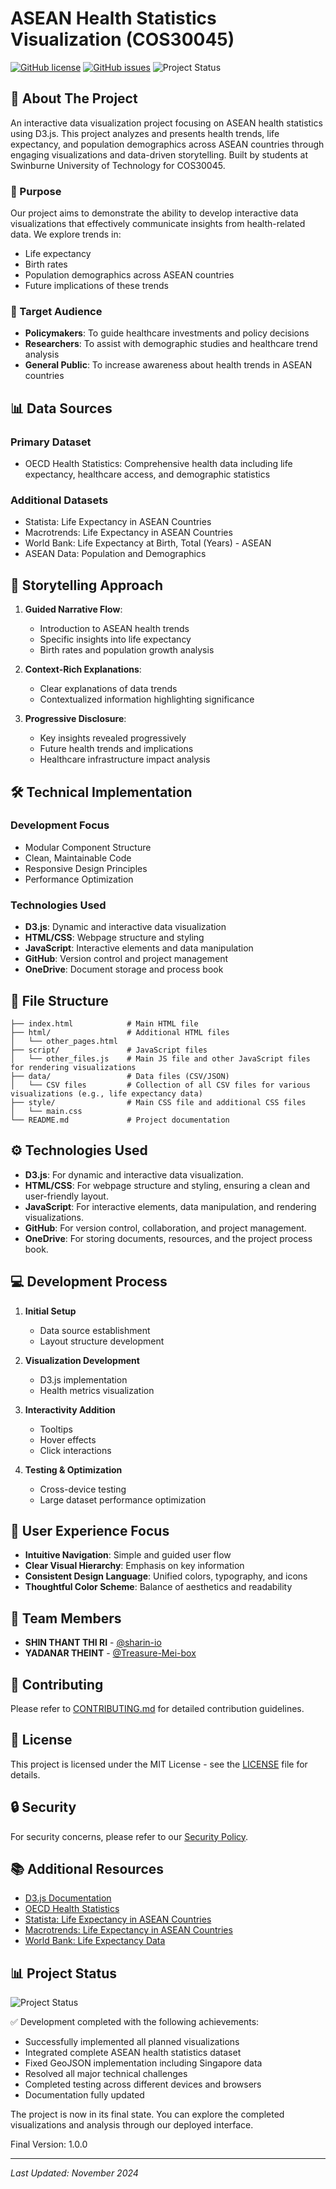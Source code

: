 # ASEAN Health Statistics Visualization (COS30045)

[![GitHub license](https://img.shields.io/github/license/sharin-io/Data-Visualization-Project)](https://github.com/sharin-io/Data-Visualization-Project/blob/main/LICENSE)
[![GitHub issues](https://img.shields.io/github/issues/sharin-io/Data-Visualization-Project)](https://github.com/sharin-io/Data-Visualization-Project/issues)
![Project Status](https://img.shields.io/badge/Status-In%20Development-yellow)

## 🌟 About The Project

An interactive data visualization project focusing on ASEAN health statistics using D3.js. This project analyzes and presents health trends, life expectancy, and population demographics across ASEAN countries through engaging visualizations and data-driven storytelling. Built by students at Swinburne University of Technology for COS30045.

### 🎯 Purpose

Our project aims to demonstrate the ability to develop interactive data visualizations that effectively communicate insights from health-related data. We explore trends in:
- Life expectancy
- Birth rates
- Population demographics across ASEAN countries
- Future implications of these trends

### 👥 Target Audience

- **Policymakers**: To guide healthcare investments and policy decisions
- **Researchers**: To assist with demographic studies and healthcare trend analysis
- **General Public**: To increase awareness about health trends in ASEAN countries

## 📊 Data Sources

### Primary Dataset
- OECD Health Statistics: Comprehensive health data including life expectancy, healthcare access, and demographic statistics

### Additional Datasets
- Statista: Life Expectancy in ASEAN Countries
- Macrotrends: Life Expectancy in ASEAN Countries
- World Bank: Life Expectancy at Birth, Total (Years) - ASEAN
- ASEAN Data: Population and Demographics

## 🎨 Storytelling Approach

1. **Guided Narrative Flow**: 
   - Introduction to ASEAN health trends
   - Specific insights into life expectancy
   - Birth rates and population growth analysis

2. **Context-Rich Explanations**: 
   - Clear explanations of data trends
   - Contextualized information highlighting significance

3. **Progressive Disclosure**: 
   - Key insights revealed progressively
   - Future health trends and implications
   - Healthcare infrastructure impact analysis

## 🛠️ Technical Implementation

### Development Focus
- Modular Component Structure
- Clean, Maintainable Code
- Responsive Design Principles
- Performance Optimization

### Technologies Used
- **D3.js**: Dynamic and interactive data visualization
- **HTML/CSS**: Webpage structure and styling
- **JavaScript**: Interactive elements and data manipulation
- **GitHub**: Version control and project management
- **OneDrive**: Document storage and process book

## 📁 File Structure
```
├── index.html            # Main HTML file
├── html/                 # Additional HTML files
│   └── other_pages.html
├── script/               # JavaScript files
│   └── other_files.js    # Main JS file and other JavaScript files for rendering visualizations
├── data/                 # Data files (CSV/JSON)
│   └── CSV files         # Collection of all CSV files for various visualizations (e.g., life expectancy data)
├── style/                # Main CSS file and additional CSS files
│   └── main.css
└── README.md             # Project documentation
```

## ⚙️ Technologies Used

- **D3.js**: For dynamic and interactive data visualization.
- **HTML/CSS**: For webpage structure and styling, ensuring a clean and user-friendly layout.
- **JavaScript**: For interactive elements, data manipulation, and rendering visualizations.
- **GitHub**: For version control, collaboration, and project management.
- **OneDrive**: For storing documents, resources, and the project process book.

## 💻 Development Process

1. **Initial Setup**
   - Data source establishment
   - Layout structure development

2. **Visualization Development**
   - D3.js implementation
   - Health metrics visualization

3. **Interactivity Addition**
   - Tooltips
   - Hover effects
   - Click interactions

4. **Testing & Optimization**
   - Cross-device testing
   - Large dataset performance optimization

## 🎯 User Experience Focus

- **Intuitive Navigation**: Simple and guided user flow
- **Clear Visual Hierarchy**: Emphasis on key information
- **Consistent Design Language**: Unified colors, typography, and icons
- **Thoughtful Color Scheme**: Balance of aesthetics and readability

## 👥 Team Members

- **SHIN THANT THI RI** - [@sharin-io](https://github.com/sharin-io)
- **YADANAR THEINT** - [@Treasure-Mei-box](https://github.com/Treasure-Mei-box)

## 🤝 Contributing

Please refer to [CONTRIBUTING.md](CONTRIBUTING.md) for detailed contribution guidelines.

## 📄 License

This project is licensed under the MIT License - see the [LICENSE](LICENSE) file for details.

## 🔒 Security

For security concerns, please refer to our [Security Policy](SECURITY.md).

## 📚 Additional Resources

- [D3.js Documentation](https://d3js.org/documentation)
- [OECD Health Statistics](https://www.oecd.org/health/health-statistics/)
- [Statista: Life Expectancy in ASEAN Countries](https://www.statista.com/)
- [Macrotrends: Life Expectancy in ASEAN Countries](https://www.macrotrends.net/)
- [World Bank: Life Expectancy Data](https://data.worldbank.org/)

## 📊 Project Status

![Project Status](https://img.shields.io/badge/Status-Completed-brightgreen)

✅ Development completed with the following achievements:
- Successfully implemented all planned visualizations
- Integrated complete ASEAN health statistics dataset
- Fixed GeoJSON implementation including Singapore data
- Resolved all major technical challenges
- Completed testing across different devices and browsers
- Documentation fully updated

The project is now in its final state. You can explore the completed visualizations and analysis through our deployed interface.

Final Version: 1.0.0

---
*Last Updated: November 2024*
